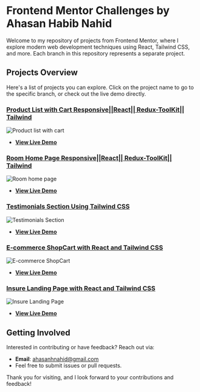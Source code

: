 # Frontend Mentor Challenges by Ahasan Habib Nahid

Welcome to my repository of projects from Frontend Mentor, where I explore modern web development techniques using React, Tailwind CSS, and more. Each branch in this repository represents a separate project.

## Projects Overview

Here's a list of projects you can explore. Click on the project name to go to the specific branch, or check out the live demo directly.

### [Product List with Cart Responsive||React|| Redux-ToolKit|| Tailwind ](https://github.com/ahasan06/Frontend-MentorChallenges/tree/product-list-with-cart)
![Product list with cart](https://github.com/user-attachments/assets/ab1a18bd-4223-46e3-8a3a-3bd7b6daf7eb)
- **[View Live Demo](https://product-list-cart-react.netlify.app/)**

### [Room Home Page Responsive||React|| Redux-ToolKit|| Tailwind ](https://github.com/ahasan06/Frontend-MentorChallenges/tree/room-home-page)
![Room home page](https://github.com/user-attachments/assets/330f2ed1-5fc1-443d-8a5d-b21708d6761f)
- **[View Live Demo](https://room-home-page-react.netlify.app/)**

### [Testimonials Section Using Tailwind CSS](https://github.com/ahasan06/Frontend-MentorChallenges/tree/testimonial-grid-section)
![Testimonials Section ](https://github.com/user-attachments/assets/0f76c48a-861b-4f74-b26a-65d7fafa1613)
- **[View Live Demo](https://66910ea8c9481a22d3ea37fb--elaborate-selkie-3b3039.netlify.app/)**
  
### [E-commerce ShopCart with React and Tailwind CSS](https://github.com/ahasan06/Frontend-MentorChallenges/tree/e-commerce-product-page)
![E-commerce ShopCart](https://github.com/user-attachments/assets/3b0f514c-ba04-46db-9c4f-36002ea31bca)
- **[View Live Demo](https://shopcart-tailwind-react.netlify.app/)**

### [Insure Landing Page with React and Tailwind CSS](https://github.com/ahasan06/Frontend-MentorChallenges/tree/insure-landing-page)
![Insure Landing Page](https://github.com/user-attachments/assets/6c320655-b728-463e-b3db-37a45b1babd2)

- **[View Live Demo](https://insure-tailwind-react.netlify.app/)**

## Getting Involved

Interested in contributing or have feedback? Reach out via:
- **Email**: [ahasanhnahid@gmail.com](mailto:ahasanhnahid@gmail.com)
- Feel free to submit issues or pull requests.

Thank you for visiting, and I look forward to your contributions and feedback!
